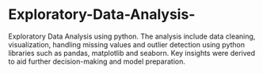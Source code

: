 # Exploratory-Data-Analysis-
Exploratory Data Analysis using python. The analysis include data cleaning, visualization, handling missing values and outlier detection using python libraries such as pandas, matplotlib and seaborn. Key insights were derived to aid further decision-making and model preparation.
